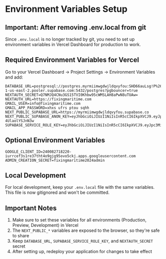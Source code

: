 # Environment Variables Setup

## Important: After removing .env.local from git

Since `.env.local` is no longer tracked by git, you need to set up environment variables in Vercel Dashboard for production to work.

## Required Environment Variables for Vercel

Go to your Vercel Dashboard → Project Settings → Environment Variables and add:

```
DATABASE_URL=postgresql://postgres.myrmiimwgdwjldqvyfou:SHD66auLsg!P%26Pv@aws-1-us-east-2.pooler.supabase.com:5432/postgres?pgbouncer=true
NEXTAUTH_SECRET=Q7NMJQ4CNu3GS15TVI0Khbw95cWMSLAH8aPwN8uTUAw=
NEXTAUTH_URL=https://fixingmaritime.com
GMAIL_USER=info@fixingmaritime.com
GMAIL_APP_PASSWORD=xhxs ufrs ptou sqhh
NEXT_PUBLIC_SUPABASE_URL=https://myrmiimwgdwjldqvyfou.supabase.co
NEXT_PUBLIC_SUPABASE_ANON_KEY=eyJhbGciOiJIUzI1NiIsInR5cCI6IkpXVCJ9.eyJpc3MiOiJzdXBhYmFzZSIsInJlZiI6Im15cm1paW13Z2R3amxkcXZ5Zm91Iiwicm9sZSI6ImFub24iLCJpYXQiOjE3NTU3MDM1NjIsImV4cCI6MjA3MTI3OTU2Mn0.GqpPgoUQluJzCxOL_uZBmltaFw4wM-4UlaolYSJnN3w
SUPABASE_SERVICE_ROLE_KEY=eyJhbGciOiJIUzI1NiIsInR5cCI6IkpXVCJ9.eyJpc3MiOiJzdXBhYmFzZSIsInJlZiI6Im15cm1paW13Z2R3amxkcXZ5Zm91Iiwicm9sZSI6InNlcnZpY2Vfcm9sZSIsImlhdCI6MTc1NTcwMzU2MiwiZXhwIjoyMDcxMjc5NTYyfQ.8HKsGGNbb08YstVHrBLPbkNQnKLGuto0jO2PjSHe2Oo
```

## Optional Environment Variables

```
GOOGLE_CLIENT_ID=240082718220-iurrcef3s1re37tht4o9gjg95ovo5ckj.apps.googleusercontent.com
ADMIN_CREATION_SECRET=fixingmaritime2024admin
```

## Local Development

For local development, keep your `.env.local` file with the same variables. This file is now gitignored and won't be committed.

## Important Notes

1. Make sure to set these variables for all environments (Production, Preview, Development) in Vercel
2. The `NEXT_PUBLIC_*` variables are exposed to the browser, so they're safe to share
3. Keep `DATABASE_URL`, `SUPABASE_SERVICE_ROLE_KEY`, and `NEXTAUTH_SECRET` secret
4. After setting up, redeploy your application for changes to take effect